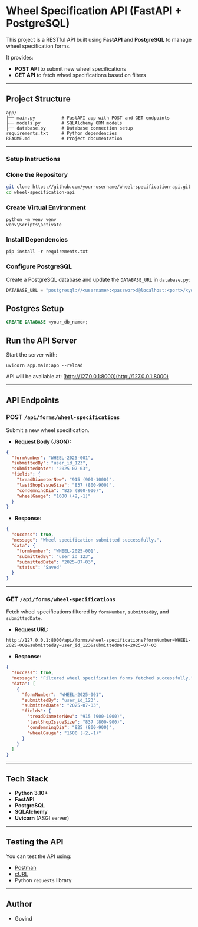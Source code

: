 #  Wheel Specification API (FastAPI + PostgreSQL)

This project is a RESTful API built using **FastAPI** and **PostgreSQL** to manage wheel specification forms.

It provides:

-  **POST API** to submit new wheel specifications
-  **GET API** to fetch wheel specifications based on filters

---

##  Project Structure

```
app/
├── main.py          # FastAPI app with POST and GET endpoints
├── models.py        # SQLAlchemy ORM models
├── database.py      # Database connection setup
requirements.txt     # Python dependencies
README.md            # Project documentation
```

---

###  Setup Instructions

###  Clone the Repository

```bash
git clone https://github.com/your-username/wheel-specification-api.git
cd wheel-specification-api
```

### Create Virtual Environment

```terminal
python -m venv venv
venv\Scripts\activate
```

###  Install Dependencies

```terminal
pip install -r requirements.txt
```

###  Configure PostgreSQL

Create a PostgreSQL database and update the `DATABASE_URL` in `database.py`:

```python
DATABASE_URL = "postgresql://<username>:<passwor>d@localhost:<port>/<your_db_name>"
```

## Postgres Setup

```sql
CREATE DATABASE <your_db_name>;
```

##  Run the API Server

Start the server with:

```terminal
uvicorn app.main:app --reload
```

API will be available at: [http://127.0.0.1:8000](http://127.0.0.1:8000)

---

##  API Endpoints

###  POST `/api/forms/wheel-specifications`

Submit a new wheel specification.

- **Request Body (JSON):**

```json
{
  "formNumber": "WHEEL-2025-001",
  "submittedBy": "user_id_123",
  "submittedDate": "2025-07-03",
  "fields": {
    "treadDiameterNew": "915 (900-1000)",
    "lastShopIssueSize": "837 (800-900)",
    "condemningDia": "825 (800-900)",
    "wheelGauge": "1600 (+2,-1)"
  }
}
```

- **Response:**

```json
{
  "success": true,
  "message": "Wheel specification submitted successfully.",
  "data": {
    "formNumber": "WHEEL-2025-001",
    "submittedBy": "user_id_123",
    "submittedDate": "2025-07-03",
    "status": "Saved"
  }
}
```

---

###  GET `/api/forms/wheel-specifications`

Fetch wheel specifications filtered by `formNumber`, `submittedBy`, and `submittedDate`.

- **Request URL:**

```
http://127.0.0.1:8000/api/forms/wheel-specifications?formNumber=WHEEL-2025-001&submittedBy=user_id_123&submittedDate=2025-07-03
```

- **Response:**

```json
{
  "success": true,
  "message": "Filtered wheel specification forms fetched successfully.",
  "data": [
    {
      "formNumber": "WHEEL-2025-001",
      "submittedBy": "user_id_123",
      "submittedDate": "2025-07-03",
      "fields": {
        "treadDiameterNew": "915 (900-1000)",
        "lastShopIssueSize": "837 (800-900)",
        "condemningDia": "825 (800-900)",
        "wheelGauge": "1600 (+2,-1)"
      }
    }
  ]
}
```

---

##  Tech Stack

-  **Python 3.10+**
-  **FastAPI**
-  **PostgreSQL**
-  **SQLAlchemy**
-  **Uvicorn** (ASGI server)

---

##  Testing the API

You can test the API using:

- [Postman](https://www.postman.com/)
- [cURL](https://curl.se/)
- Python `requests` library

---

##  Author

- Govind




